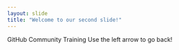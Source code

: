 ```yaml
---
layout: slide
title: "Welcome to our second slide!"
---
```

GitHub Community Training
Use the left arrow to go back!
